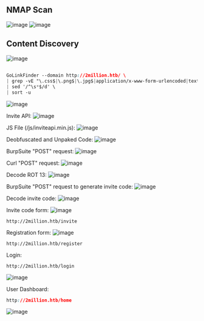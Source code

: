 ## NMAP Scan
![image](https://github.com/karanshergill/Hack-the-Box/assets/83878909/f9b4668c-68c6-4114-b523-0f024af4b1c8)
![image](https://github.com/karanshergill/Hack-the-Box/assets/83878909/e50c6152-3712-4f06-9de5-f57966c064ae)

## Content Discovery
![image](https://github.com/karanshergill/Hack-the-Box/assets/83878909/b8b6ea67-e726-4542-8d83-7bf320db840d)

## 
```CSS
GoLinkFinder --domain http://2million.htb/ \
| grep -vE "\.css$|\.png$|\.jpg$|application/x-www-form-urlencoded|text/xml|text/plain|text/html|text/css|text/png|image/png" \
| sed '/^\s*$/d' \
| sort -u
```
![image](https://github.com/karanshergill/Hack-the-Box/assets/83878909/9b5d3d5e-ecd8-4255-af8c-53593846158a)

Invite API:
![image](https://github.com/karanshergill/Hack-the-Box/assets/83878909/2b716221-48eb-4bb9-8c87-67ff7af3371f)

JS File (/js/inviteapi.min.js):
![image](https://github.com/karanshergill/Hack-the-Box/assets/83878909/ef41489b-d2a3-4252-b23c-3fcd4739c977)

Deobfuscated and Unpaked Code:
![image](https://github.com/karanshergill/Hack-the-Box/assets/83878909/0fd3fd9d-79ec-4ca4-a89f-2f78b421f98c)

BurpSuite "POST" request:
![image](https://github.com/karanshergill/Hack-the-Box/assets/83878909/3f352610-464e-4f7a-9514-2f62704ba7e2)

Curl "POST" request:
![image](https://github.com/karanshergill/Hack-the-Box/assets/83878909/c48c6149-93c9-4cc5-9ea8-a4d59c181718)

Decode ROT 13:
![image](https://github.com/karanshergill/Hack-the-Box/assets/83878909/8d080ae6-7b10-4989-8fbf-1d8c85b2a237)

BurpSuite "POST" request to generate invite code:
![image](https://github.com/karanshergill/Hack-the-Box/assets/83878909/f18d354c-289d-4c75-94b2-d1710998a2dc)

Decode invite code:
![image](https://github.com/karanshergill/Hack-the-Box/assets/83878909/60e33920-c0bc-452c-8507-a963ddca5c51)

Invite code form:
![image](https://github.com/karanshergill/Hack-the-Box/assets/83878909/3de52c84-8f83-459c-b6b8-94b7a8d1db88)
```
http://2million.htb/invite
```
Registration form:
![image](https://github.com/karanshergill/Hack-the-Box/assets/83878909/daff1891-7a13-4c2b-a212-83ed57d52a2f)
```
http://2million.htb/register
```
Login:
```
http://2million.htb/login
```
![image](https://github.com/karanshergill/Hack-the-Box/assets/83878909/87cdd7d9-6597-4b08-9b96-03ae781794cc)

User Dashboard:
```CSS
http://2million.htb/home
```
![image](https://github.com/karanshergill/Hack-the-Box/assets/83878909/4435ad90-cddc-4709-8216-518ddce50685)
